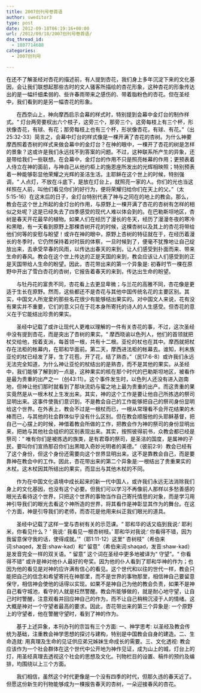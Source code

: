 ```yaml
---
title: 2007创刊号卷首语
author: sweditor3
type: post
date: 2012-09-18T06:19:16+00:00
url: /2012/09/18/2007创刊号卷首语/
dsq_thread_id:
  - 1807714688
categories:
  - 2007创刊号

---
```

<span style="color: #000000;">在还不了解圣经对杏花的描述前，有人提到杏花，我们身上多年沉淀下来的文化基因，会让我们联想起那些古时的文人骚客所描绘的杏花形象，这种杏花的形象传达出的是一幅纤细柔弱的、些许春雨带来之感伤的、带着脂粉色的杏花。但在圣经中，我们看到的是另一幅杏花的形象。</span>

<span style="color: #000000;">       在西奈山上，神向摩西启示会幕的样式时，特别提到会幕中金灯台的制作样式。“ 灯台两旁要杈出六个枝子，这旁三个，那旁三个。这旁每枝上有三个杯，形状像杏花，有球、有花；那旁每枝上也有三个杯，形状像杏花，有球、有花。”（出25:32-33）简言之，会幕中灯台的样式像是一棵开满了杏花的杏树。为什么神要摩西照着杏树的样式来做会幕中的金灯台？在神的眼中，一棵开了杏花的树是怎样的景象？这或许是我们永远找不到答案的问题。不过，这种联系所产生的异象，还是带给我们一些联想。在会幕中，金灯台的作用不只是照亮帐幕的作用；更预表着人侍立在神的面前，与神自己从他约柜上的施恩座所发出的光辉相映照；特别预表着一种能够彰显他荣耀之光辉的圣洁生活。主耶稣在这个世上的时候，特别强调，“ 人点灯，不放在斗底下，是放在灯台上，就照亮一家的人。你们的光也当这样照在人前，叫他们看见你们的好行为，便将荣耀归给你们在天上的父。”（太5:15-16）在这末后的日子，金灯台特别代表了神与之同在的地上的教会。那么，教会在这个世上所起的金灯台的作用，与原野上一棵开满了杏花的杏树有怎样的相似之处呢？这是已经失去了四季感受的现代人难以体会到的。在巴勒斯坦地区，杏树是春天开花最早的植物。如果人们在经历了漫长的冬天，经历了漫漫冬夜的寒冷和黑暗，有一天看到原野上那棵杏树开花的时候，这棵杏树以及其上的杏花将带给他们何等的安慰与盼望！或许在神的眼中，原野上杏树的特征就在于，在经历着漫长的冬季时，它仍然保持着对时辰的体察，一旦时候到了，便毫不犹豫地让自己绽放出来，去承受早春的风雨，以传达出春天的来到，让人们感受到扑面而来、带来生命的春风。教会在这个世上传达的正是天国的来到，教会应该让人们感受到的正是天国带给人生命的盼望。因此，杏花带出来的第一个异象是: 初春时节一棵在原野中开出了雪白杏花的杏树，它报告着春天的来到，传达出生命的盼望。</span>

<span style="color: #000000;">       与牡丹花的富贵不同，杏花看上去更显卑微；与兰花的高雅不同，杏花像是更适于生长在原野。然而，这些都还不是杏花与其他中国传统名花的主要区别。其实，中国文人所宠爱的那些名花很少有能够结出果实的。对中国文人来说，花有没有果实并不重要，它们的意义只在于花本身所寄托的诗人的人生感受。但杏花的意义在于它能结出珍贵的果实。</span>

<span style="color: #000000;">       圣经中记载了或许让现代人更难以理解的一件有关杏花的事，不过，这次圣经中没有提到杏花，而是突出了杏树的果实。“ 摩西晓谕以色列人，他们的首领就把杖交给他，按着支派，每首领一根，共有十二根。亚伦的杖也在其中。摩西就把杖存在法柜的帐幕内，在耶和华面前。第二天，摩西进法柜的帐幕去。谁知，利未族亚伦的杖已经发了芽，生了花苞，开了花，结了熟杏。”（民17:6-8）或许我们永远无法完全知道，为什么神让亚伦的杖结出的是熟杏，而不是其他的果实。从圣经中，我们能够了解到的一点是，这种果实的核在那个时代的巴勒斯坦地区，被看作是最为贵重的出产之一（创43:11）。这个事件发生时，以色列人还没有进入迦南地，但神让他们那时就看到了那块流奶与蜜之地上最为贵重的出产。而这贵重的果实竟然是从一根木杖上生发出来。其实，神的这个工作是要让他自己所拣选的祭司显明出来。这事件使我们意识到，不是教会自己的工作能够把自己的祭司身份显明给这个世界。在外表上，教会不过是一根杖而已，一根从常理看不会开花结果的木棒而已，与其他的社会群体似乎没有什么区别。但在教会顺服他的头耶稣基督，把自己一心摆上的时候，神借着教会所做的工作，把教会作为神的祭司的身份显明出来，把她与其他社会组织的区别表现出来。其实，按照彼得前书，众教会都已经是祭司：“ 唯有你们是被拣选的族类，是有君尊的祭司，是圣洁的国度，是属神的子民，要叫你们宣扬那召你们出黑暗入奇妙光明者的美德。”（彼前2:9）教会已经有了这个身份，但这个身份还需要向这个世界显明出来。这不是靠教会自己，而是要靠神在教会中的工作。因此，杏花带出来的第二个异象是:一根结出了贵重果实的木杖。这木杖因其所结出的果实，而显出与其他木杖的不同。</span>

<span style="color: #000000;">       作为在中国文化语境中成长起来的新一代中国人，或许我们永远无法消除我们身上的文化基因，也没有这个必要。但我们可以学习不再像前人那样以多愁善感的眼光去看待这个世界，只把这个世界的事物当作自己寄托情思的对象，而是学习用神引导我们的眼光去看这个神所造的世界，将其看作是神彰显其作为的舞台。在这个方面，神是引导我们的老师，而杏花是他用来纠正我们眼光的道具。</span>

<span style="color: #000000;">       圣经中记载了这样一堂与杏树有关的示范课。“ 耶和华的话又临到我说:‘ 耶利米，你看见什么？ ’ 我说:‘ 我看见一根杏树枝。’ 耶和华对我说:‘ 你看得不错，因为我留意保守我的话，使得成就。’”（耶1:11-12）这里“ 杏树枝”（希伯来词:shaqed，发音:shaw-kad）和“ 留意”（希伯来词:shaqad，发音:shaw-kad）是发音完全一样的双关语。“ 留意” 这个词在圣经中更多地被译为“ 守望”。“ 你看得不错” 或许是神对他仆人最好的夸奖。因为他的仆人看到了耶和华神的作为；也因为他的看见是对神的应许满有信心的看见。这个世代和以往的世代一样，教会只能把自己的信念和希望寄托在神那里，而不是世界的事物那里，相信神自己要留意保守，相信神会使他的话得以实现。如果不是神自己为他的教会负责，如果不是神自己看守城池，看守的人就是枉然警醒。教会所能够做的，就是耐心地守望，让自己时时警醒，注意观看并回应神自己的作为，而不让自己稍稍沉浸于人的情绪。这大概是神对一个守望者最高的要求。因此，杏花带出来的第三个异象是: 一个原野上的守望者，他在警醒守望时，看到了神的作为。</span>

<span style="color: #000000;">       基于上述异象，本刊办刊的宗旨有三个方面: 一、神学思考: 以圣经及教会传统为基础，注重教会神学思想的探讨与建构，特别是中国教会自身的建造。二、生命造就: 用真理及生命的见证供应弟兄姊妹生命成长的需要。三、文化透视: 教会应该作为一个社会群体在这个世代中公开地为神作见证，成为山上的城，灯台上的灯，用圣经真理去透视这个社会的思想及文化。刊物栏目的设置、稿件的预约及编排，均围绕以上三个方面。</span>

<span style="color: #000000;">       我们相信，虽然这个时代更像是一个没有四季的时代，但那久违的春天近了。但愿这份新生的刊物能够成为一棵报告春天的杏树，一朵迎接春风的杏花。</span>